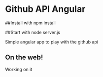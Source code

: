 # Github API Angular

##Install with npm install

##Start with node server.js

Simple angular app to play with the github api

## On the web!

Working on it
